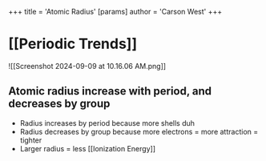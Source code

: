 +++
 title = 'Atomic Radius'
[params]
	author = 'Carson West'
+++
# [[Periodic Trends]]
![[Screenshot 2024-09-09 at 10.16.06 AM.png]]

## Atomic radius increase with period, and decreases by group
- Radius increases by period because more shells duh
- Radius decreases by group because more electrons = more attraction = tighter
- Larger radius = less [[Ionization Energy]]
